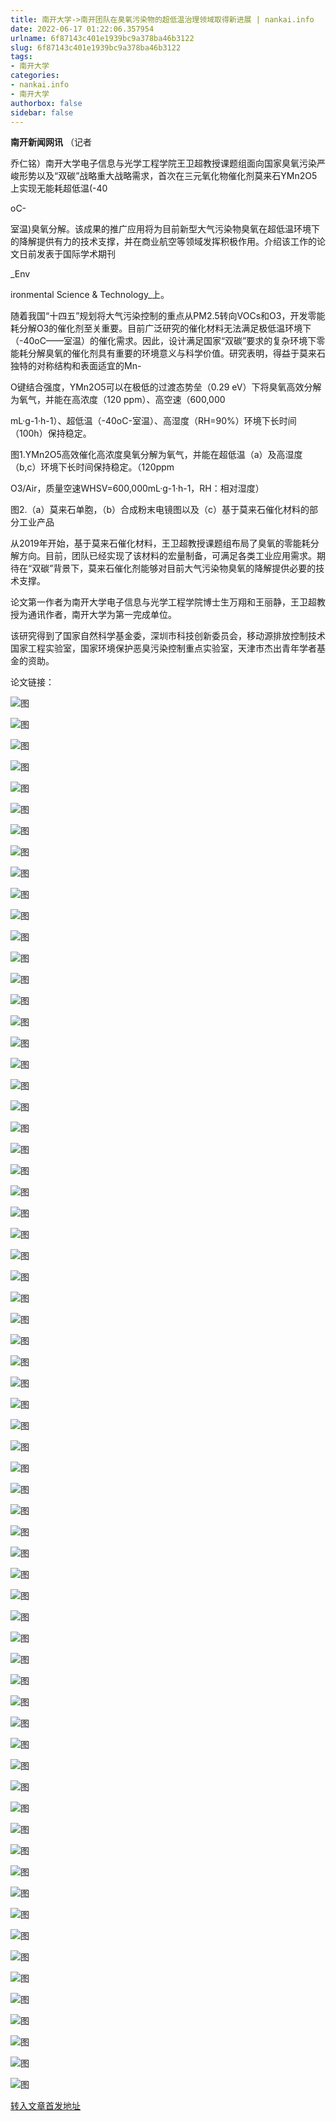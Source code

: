 ```yaml
---
title: 南开大学->南开团队在臭氧污染物的超低温治理领域取得新进展 | nankai.info
date: 2022-06-17 01:22:06.357954
urlname: 6f87143c401e1939bc9a378ba46b3122
slug: 6f87143c401e1939bc9a378ba46b3122
tags: 
- 南开大学
categories:
- nankai.info
- 南开大学
authorbox: false
sidebar: false
---
```

**南开新闻网讯** （记者

乔仁铭）南开大学电子信息与光学工程学院王卫超教授课题组面向国家臭氧污染严峻形势以及“双碳”战略重大战略需求，首次在三元氧化物催化剂莫来石YMn2O5上实现无能耗超低温(-40

oC-

室温)臭氧分解。该成果的推广应用将为目前新型大气污染物臭氧在超低温环境下的降解提供有力的技术支撑，并在商业航空等领域发挥积极作用。介绍该工作的论文日前发表于国际学术期刊

_Env
<!--more-->
ironmental Science & Technology_上。

随着我国“十四五”规划将大气污染控制的重点从PM2.5转向VOCs和O3，开发零能耗分解O3的催化剂至关重要。目前广泛研究的催化材料无法满足极低温环境下（-40oC——室温）的催化需求。因此，设计满足国家“双碳”要求的复杂环境下零能耗分解臭氧的催化剂具有重要的环境意义与科学价值。研究表明，得益于莫来石独特的对称结构和表面适宜的Mn-

O键结合强度，YMn2O5可以在极低的过渡态势垒（0.29 eV）下将臭氧高效分解为氧气，并能在高浓度（120 ppm）、高空速（600,000

mL·g-1·h-1）、超低温（-40oC-室温）、高湿度（RH=90%）环境下长时间（100h）保持稳定。

图1.YMn2O5高效催化高浓度臭氧分解为氧气，并能在超低温（a）及高湿度（b,c）环境下长时间保持稳定。（120ppm

O3/Air，质量空速WHSV=600,000mL·g-1·h-1，RH：相对湿度）

图2.（a）莫来石单胞，（b）合成粉末电镜图以及（c）基于莫来石催化材料的部分工业产品

从2019年开始，基于莫来石催化材料，王卫超教授课题组布局了臭氧的零能耗分解方向。目前，团队已经实现了该材料的宏量制备，可满足各类工业应用需求。期待在“双碳”背景下，莫来石催化剂能够对目前大气污染物臭氧的降解提供必要的技术支撑。

论文第一作者为南开大学电子信息与光学工程学院博士生万翔和王丽静，王卫超教授为通讯作者，南开大学为第一完成单位。

该研究得到了国家自然科学基金委，深圳市科技创新委员会，移动源排放控制技术国家工程实验室，国家环境保护恶臭污染控制重点实验室，天津市杰出青年学者基金的资助。

论文链接：

![图](http://news.nankai.edu.cn/ywsd/system/2022/06/12/g)

![图](http://news.nankai.edu.cn/ywsd/system/2022/06/12/n)

![图](http://news.nankai.edu.cn/ywsd/system/2022/06/12/p)

![图](http://news.nankai.edu.cn/ywsd/system/2022/06/12/)

![图](http://news.nankai.edu.cn/ywsd/system/2022/06/12/f)

![图](http://news.nankai.edu.cn/ywsd/system/2022/06/12/c)

![图](http://news.nankai.edu.cn/ywsd/system/2022/06/12/b)

![图](http://news.nankai.edu.cn/ywsd/system/2022/06/12/3)

![图](http://news.nankai.edu.cn/ywsd/system/2022/06/12/3)

![图](http://news.nankai.edu.cn/ywsd/system/2022/06/12/e)

![图](http://news.nankai.edu.cn/ywsd/system/2022/06/12/7)

![图](http://news.nankai.edu.cn/ywsd/system/2022/06/12/c)

![图](http://news.nankai.edu.cn/ywsd/system/2022/06/12/_)

![图](http://news.nankai.edu.cn/ywsd/system/2022/06/12/3)

![图](http://news.nankai.edu.cn/ywsd/system/2022/06/12/3)

![图](http://news.nankai.edu.cn/ywsd/system/2022/06/12/2)

![图](http://news.nankai.edu.cn/ywsd/system/2022/06/12/6)

![图](http://news.nankai.edu.cn/ywsd/system/2022/06/12/4)

![图](http://news.nankai.edu.cn/ywsd/system/2022/06/12/0)

![图](http://news.nankai.edu.cn/ywsd/system/2022/06/12/0)

![图](http://news.nankai.edu.cn/ywsd/system/2022/06/12/0)

![图](http://news.nankai.edu.cn/ywsd/system/2022/06/12/3)

![图](http://news.nankai.edu.cn/ywsd/system/2022/06/12/0)

![图](http://news.nankai.edu.cn/ywsd/system/2022/06/12/0)

![图](http://news.nankai.edu.cn/)

![图](http://news.nankai.edu.cn/ywsd/system/2022/06/12/2)

![图](http://news.nankai.edu.cn/ywsd/system/2022/06/12/6)

![图](http://news.nankai.edu.cn/ywsd/system/2022/06/12/4)

![图](http://news.nankai.edu.cn/)

![图](http://news.nankai.edu.cn/ywsd/system/2022/06/12/0)

![图](http://news.nankai.edu.cn/ywsd/system/2022/06/12/0)

![图](http://news.nankai.edu.cn/ywsd/system/2022/06/12/0)

![图](http://news.nankai.edu.cn/)

![图](http://news.nankai.edu.cn/ywsd/system/2022/06/12/3)

![图](http://news.nankai.edu.cn/ywsd/system/2022/06/12/0)

![图](http://news.nankai.edu.cn/ywsd/system/2022/06/12/0)

![图](http://news.nankai.edu.cn/)

![图](http://news.nankai.edu.cn/ywsd/system/2022/06/12/c)

![图](http://news.nankai.edu.cn/ywsd/system/2022/06/12/i)

![图](http://news.nankai.edu.cn/ywsd/system/2022/06/12/p)

![图](http://news.nankai.edu.cn/)

![图](http://news.nankai.edu.cn/ywsd/system/2022/06/12/n)

![图](http://news.nankai.edu.cn/ywsd/system/2022/06/12/c)

![图](http://news.nankai.edu.cn/ywsd/system/2022/06/12/)

![图](http://news.nankai.edu.cn/ywsd/system/2022/06/12/u)

![图](http://news.nankai.edu.cn/ywsd/system/2022/06/12/d)

![图](http://news.nankai.edu.cn/ywsd/system/2022/06/12/e)

![图](http://news.nankai.edu.cn/ywsd/system/2022/06/12/)

![图](http://news.nankai.edu.cn/ywsd/system/2022/06/12/i)

![图](http://news.nankai.edu.cn/ywsd/system/2022/06/12/a)

![图](http://news.nankai.edu.cn/ywsd/system/2022/06/12/k)

![图](http://news.nankai.edu.cn/ywsd/system/2022/06/12/n)

![图](http://news.nankai.edu.cn/ywsd/system/2022/06/12/a)

![图](http://news.nankai.edu.cn/ywsd/system/2022/06/12/n)

![图](http://news.nankai.edu.cn/ywsd/system/2022/06/12/)

![图](http://news.nankai.edu.cn/ywsd/system/2022/06/12/s)

![图](http://news.nankai.edu.cn/ywsd/system/2022/06/12/w)

![图](http://news.nankai.edu.cn/ywsd/system/2022/06/12/e)

![图](http://news.nankai.edu.cn/ywsd/system/2022/06/12/n)

![图](http://news.nankai.edu.cn/)

![图](http://news.nankai.edu.cn/)

![图](http://news.nankai.edu.cn/ywsd/system/2022/06/12/:)

![图](http://news.nankai.edu.cn/ywsd/system/2022/06/12/p)

![图](http://news.nankai.edu.cn/ywsd/system/2022/06/12/t)

![图](http://news.nankai.edu.cn/ywsd/system/2022/06/12/t)

![图](http://news.nankai.edu.cn/ywsd/system/2022/06/12/h)

[转入文章首发地址](http://news.nankai.edu.cn/ywsd/system/2022/06/12/030051687.shtml)